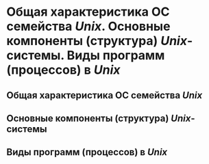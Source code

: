 Общая характеристика ОС семейства _Unix_.
Основные компоненты (структура) _Unix_-системы.
Виды программ (процессов) в _Unix_
====

Общая характеристика ОС семейства _Unix_
----

Основные компоненты (структура) _Unix_-системы
----

Виды программ (процессов) в _Unix_
----
